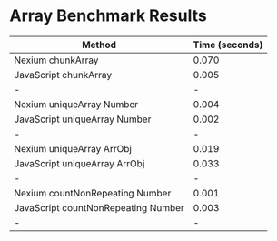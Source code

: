 # Array Benchmark Results

| Method                              | Time (seconds) |
| ----------------------------------- | -------------- |
| Nexium chunkArray                   | 0.070          |
| JavaScript chunkArray               | 0.005          |
| -                                   | -              |
| Nexium uniqueArray Number           | 0.004          |
| JavaScript uniqueArray Number       | 0.002          |
| -                                   | -              |
| Nexium uniqueArray ArrObj           | 0.019          |
| JavaScript uniqueArray ArrObj       | 0.033          |
| -                                   | -              |
| Nexium countNonRepeating Number     | 0.001          |
| JavaScript countNonRepeating Number | 0.003          |
| -                                   | -              |
